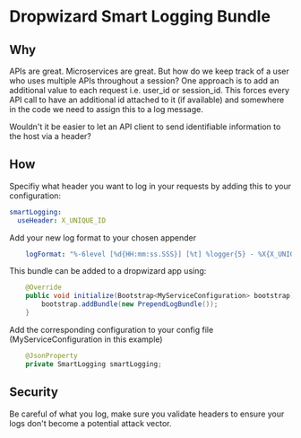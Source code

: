 # Dropwizard Smart Logging Bundle

## Why

APIs are great. Microservices are great. But how do we keep track of a user who uses multiple APIs throughout a session? 
One approach is to add an additional value to each request i.e. user_id or session_id. This forces every API call to have 
an additional id attached to it (if available) and somewhere in the code we need to assign this to a log message.

Wouldn't it be easier to let an API client to send identifiable information to the host via a header?

## How

Specifiy what header you want to log in your requests by adding this to your configuration:

```YAML
smartLogging:
  useHeader: X_UNIQUE_ID
```
Add your new log format to your chosen appender

```YAML
    logFormat: "%-6level [%d{HH:mm:ss.SSS}] [%t] %logger{5} - %X{X_UNIQUE_ID} %msg %n"
```

This bundle can be added to a dropwizard app using:

```java
    @Override
    public void initialize(Bootstrap<MyServiceConfiguration> bootstrap) {
        bootstrap.addBundle(new PrependLogBundle());
    }
```

Add the corresponding configuration to your config file (MyServiceConfiguration in this example)

```java
    @JsonProperty
    private SmartLogging smartLogging;
```

## Security

Be careful of what you log, make sure you validate headers to ensure your logs don't become a potential attack
vector.

